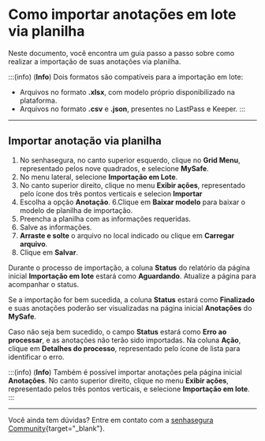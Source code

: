 # Como importar anotações em lote via planilha

Neste documento, você encontra um guia passo a passo sobre como realizar a importação de suas anotações via planilha.

:::(info) (**Info**)
Dois formatos são compatíveis para a importação em lote:
* Arquivos no formato **.xlsx**, com modelo próprio disponibilizado na plataforma.
* Arquivos no formato **.csv** e **.json**, presentes no LastPass e Keeper.
:::
***
## Importar anotação via planilha
1. No senhasegura, no canto superior esquerdo, clique no **Grid Menu**, representado pelos nove quadrados, e selecione **MySafe**.
2. No menu lateral, selecione **Importação em Lote**.
3. No canto superior direito, clique no menu **Exibir ações**, representado pelo ícone dos três pontos verticais e selecion **Importar**
5. Escolha a opção **Anotação**.
6.Clique em **Baixar modelo** para baixar o modelo de planilha de importação. 
7. Preencha a planilha com as informações requeridas.
8. Salve as informações.
9. **Arraste e solte** o arquivo no local indicado ou clique em **Carregar arquivo**.
10. Clique em **Salvar**.

Durante o processo de importação, a coluna **Status** do relatório da página inicial **Importação em lote** estará como **Aguardando**. Atualize a página para acompanhar o status.

Se a importação for bem sucedida, a coluna **Status** estará como **Finalizado** e suas anotações poderão ser visualizadas na página inicial **Anotações** do **MySafe**.

Caso não seja bem sucedido, o campo **Status** estará como **Erro ao processar**, e as anotações não terão sido importadas. Na coluna **Ação**, clique em **Detalhes do processo**, representado pelo ícone de lista para identificar o erro.

:::(info) (**Info**)
Também é possível importar anotações pela página inicial **Anotações**. No canto superior direito, clique no menu **Exibir ações**, representado pelos três pontos verticais, e selecione **Importação em lote**. 
:::
***

Você ainda tem dúvidas? Entre em contato com a  [senhasegura Community](https://community.senhasegura.io/){target="_blank"}.